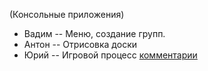 (Консольные приложения)

* Вадим -- Меню, создание групп.
* Антон -- Отрисовка доски
* Юрий -- Игровой процесс [комментарии](https://github.com/lezhenin/Shogi/blob/master/review/Demo_1.md)
